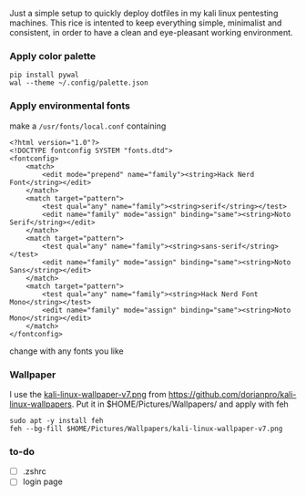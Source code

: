 Just a simple setup to quickly deploy dotfiles in my kali linux pentesting machines.
This rice is intented to keep everything simple, minimalist and consistent, in order to have a clean and eye-pleasant working environment.




### Apply color palette
```
pip install pywal
wal --theme ~/.config/palette.json  
```

### Apply environmental fonts
make a `/usr/fonts/local.conf` containing
```
<?html version="1.0"?>
<!DOCTYPE fontconfig SYSTEM "fonts.dtd">
<fontconfig>
    <match>
        <edit mode="prepend" name="family"><string>Hack Nerd Font</string></edit>
    </match>
    <match target="pattern">
        <test qual="any" name="family"><string>serif</string></test>
        <edit name="family" mode="assign" binding="same"><string>Noto Serif</string></edit>
    </match>
    <match target="pattern">
        <test qual="any" name="family"><string>sans-serif</string></test>
        <edit name="family" mode="assign" binding="same"><string>Noto Sans</string></edit>
    </match>
    <match target="pattern">
        <test qual="any" name="family"><string>Hack Nerd Font Mono</string></test>
        <edit name="family" mode="assign" binding="same"><string>Noto Mono</string></edit>
    </match>
</fontconfig>
```
change with any fonts you like

### Wallpaper
I use the [kali-linux-wallpaper-v7.png](https://raw.githubusercontent.com/dorianpro/kaliwallpapers/master/kali-linux-wallpaper-v7.png) from https://github.com/dorianpro/kali-linux-wallpapers. Put it in $HOME/Pictures/Wallpapers/ and apply with feh
```
sudo apt -y install feh
feh --bg-fill $HOME/Pictures/Wallpapers/kali-linux-wallpaper-v7.png
```

### to-do
- [ ] .zshrc
- [ ] login page
